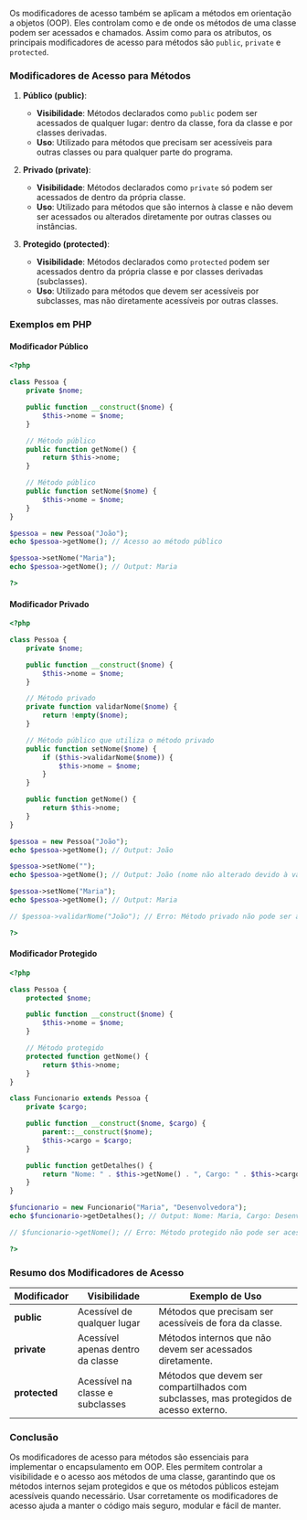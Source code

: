 Os modificadores de acesso também se aplicam a métodos em orientação a objetos (OOP). Eles controlam como e de onde os métodos de uma classe podem ser acessados e chamados. Assim como para os atributos, os principais modificadores de acesso para métodos são `public`, `private` e `protected`.

### Modificadores de Acesso para Métodos

1. **Público (public)**:
   - **Visibilidade**: Métodos declarados como `public` podem ser acessados de qualquer lugar: dentro da classe, fora da classe e por classes derivadas.
   - **Uso**: Utilizado para métodos que precisam ser acessíveis para outras classes ou para qualquer parte do programa.

2. **Privado (private)**:
   - **Visibilidade**: Métodos declarados como `private` só podem ser acessados de dentro da própria classe.
   - **Uso**: Utilizado para métodos que são internos à classe e não devem ser acessados ou alterados diretamente por outras classes ou instâncias.

3. **Protegido (protected)**:
   - **Visibilidade**: Métodos declarados como `protected` podem ser acessados dentro da própria classe e por classes derivadas (subclasses).
   - **Uso**: Utilizado para métodos que devem ser acessíveis por subclasses, mas não diretamente acessíveis por outras classes.

### Exemplos em PHP

#### Modificador Público

```php
<?php

class Pessoa {
    private $nome;

    public function __construct($nome) {
        $this->nome = $nome;
    }

    // Método público
    public function getNome() {
        return $this->nome;
    }

    // Método público
    public function setNome($nome) {
        $this->nome = $nome;
    }
}

$pessoa = new Pessoa("João");
echo $pessoa->getNome(); // Acesso ao método público

$pessoa->setNome("Maria");
echo $pessoa->getNome(); // Output: Maria

?>
```

#### Modificador Privado

```php
<?php

class Pessoa {
    private $nome;

    public function __construct($nome) {
        $this->nome = $nome;
    }

    // Método privado
    private function validarNome($nome) {
        return !empty($nome);
    }

    // Método público que utiliza o método privado
    public function setNome($nome) {
        if ($this->validarNome($nome)) {
            $this->nome = $nome;
        }
    }

    public function getNome() {
        return $this->nome;
    }
}

$pessoa = new Pessoa("João");
echo $pessoa->getNome(); // Output: João

$pessoa->setNome("");
echo $pessoa->getNome(); // Output: João (nome não alterado devido à validação)

$pessoa->setNome("Maria");
echo $pessoa->getNome(); // Output: Maria

// $pessoa->validarNome("João"); // Erro: Método privado não pode ser acessado diretamente

?>
```

#### Modificador Protegido

```php
<?php

class Pessoa {
    protected $nome;

    public function __construct($nome) {
        $this->nome = $nome;
    }

    // Método protegido
    protected function getNome() {
        return $this->nome;
    }
}

class Funcionario extends Pessoa {
    private $cargo;

    public function __construct($nome, $cargo) {
        parent::__construct($nome);
        $this->cargo = $cargo;
    }

    public function getDetalhes() {
        return "Nome: " . $this->getNome() . ", Cargo: " . $this->cargo;
    }
}

$funcionario = new Funcionario("Maria", "Desenvolvedora");
echo $funcionario->getDetalhes(); // Output: Nome: Maria, Cargo: Desenvolvedora

// $funcionario->getNome(); // Erro: Método protegido não pode ser acessado diretamente

?>
```

### Resumo dos Modificadores de Acesso

| Modificador | Visibilidade                      | Exemplo de Uso                            |
|-------------|-----------------------------------|-------------------------------------------|
| **public**  | Acessível de qualquer lugar       | Métodos que precisam ser acessíveis de fora da classe. |
| **private** | Acessível apenas dentro da classe | Métodos internos que não devem ser acessados diretamente.   |
| **protected** | Acessível na classe e subclasses | Métodos que devem ser compartilhados com subclasses, mas protegidos de acesso externo. |

### Conclusão

Os modificadores de acesso para métodos são essenciais para implementar o encapsulamento em OOP. Eles permitem controlar a visibilidade e o acesso aos métodos de uma classe, garantindo que os métodos internos sejam protegidos e que os métodos públicos estejam acessíveis quando necessário. Usar corretamente os modificadores de acesso ajuda a manter o código mais seguro, modular e fácil de manter.


